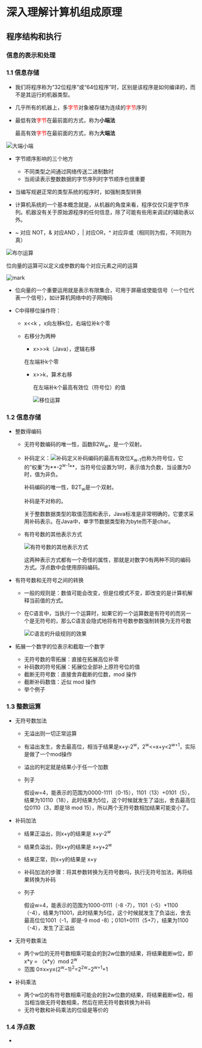 # 深入理解计算机组成原理

## 程序结构和执行

### 信息的表示和处理

### 1.1 信息存储

+ 我们将程序称为“32位程序”或“64位程序”时，区别是该程序是如何编译的，而不是其运行的机器类型。

+ 几乎所有的机器上，多<font color="red">字节</font>对象被存储为连续的<font color="red">字节</font>序列

+ 最低有效<font color="red">字节</font>在最前面的方式，称为**小端法**
  
  最高有效<font color="red">字节</font>在最前面的方式，称为**大端法**

![大端小端](http://img.chenxinzouzou.cn/blog/20200828/220102729.png)

  + 字节顺序影响的三个地方
    + 不同类型之间通过网络传送二进制数时
    + 当阅读表示整数数据的字节序列时字节顺序也很重要
  + 当编写规避正常的类型系统的程序时，如强制类型转换
  
+ 计算机系统的一个基本概念就是，从机器的角度来看，程序仅仅只是字节序列。机器没有关于原始源程序的任何信息，除了可能有些用来调试的辅助表以外。

+ ~   对应 NOT，& 对应AND ，| 对应OR，^ 对应异或（相同则为假，不同则为真）

![布尔运算](http://img.chenxinzouzou.cn/blog/20200828/214830867.jpg)

位向量的运算可以定义成参数的每个对应元素之间的运算

![mark](http://img.chenxinzouzou.cn/blog/20200828/220030872.jpg)

+ 位向量的一个重要运用就是表示有限集合，可用于屏蔽或使能信号（一个位代表一个信号），如计算机网络中的子网掩码

+ C中得移位操作符：

  + x<<k  ，x向左移k位，右端位补k个零

  + 右移分为两种

    +  x>>>k（Java），逻辑右移

      在左端补k个零

    + x>>k，算术右移

      在左端补k个最高有效位（符号位）的值

      ![移位运算](http://img.chenxinzouzou.cn/blog/20200828/220126319.jpg)

### 1.2 信息存储

+ 整数得编码

  + 无符号数编码的唯一性，函数B2W<sub>w</sub>，是一个双射。

  + 补码定义：![补码定义](http://img.chenxinzouzou.cn/blog/20200831/113113751.jpg)补码编码的最高有效位X<sub>w-1</sub>也称为符号位，它的“权重”为**-2<sup>w-1</sup>**，当符号位设置为1时，表示值为负数，当设置为0时，值为非负。

    补码编码的唯一性，B2T<sub>w</sub>是一个双射。

    补码是不对称的。

    关于整数数据类型的取值范围和表示，Java标准是非常明确的，它要求采用补码表示。在Java中，单字节数据类型称为byte而不是char。

  + 有符号数的其他表示方式

    ![有符号数的其他表示方式](http://img.chenxinzouzou.cn/blog/20200831/155755236.jpg)

    这两种表示方式都有一个奇怪的属性，那就是对数字0有两种不同的编码方式。浮点数中会使用原码编码。

+ 有符号数和无符号之间的转换

  + 一般的规则是：数值可能会改变，但是位模式不变，即改变的是计算机解释当前值的方式。

  + 在C语言中，当执行一个运算时，如果它的一个运算数是有符号的而另一个是无符号的，那么C语言会隐式地将有符号数参数强制转换为无符号数

    ![C语言的升级规则的效果](http://img.chenxinzouzou.cn/blog/20200831/204647807.jpg)

+ 拓展一个数字的位表示和截取一个数字

  + 无符号数的零拓展：直接在拓展高位补零
  + 补码数的符号拓展：拓展位全部补上原符号位的值
  + 截断无符号数：直接舍弃截断的位数，mod 操作
  + 截断补码数值：近似 mod 操作
  + 举个例子

### 1.3 整数运算

+ 无符号数加法

  + 无溢出则一切正常运算

  + 有溢出发生，舍去最高位，相当于结果是x+y-2<sup>w</sup>，2<sup>w</sup><=x+y<2<sup>w+1</sup>，实际是做了一个mod操作

  + 溢出的判定就是结果小于任一个加数

  + 列子

    假设w=4，能表示的范围为0000-1111（0-15），1101（13）+0101（5），结果为10110（18），此时结果为5位，这个时候就发生了溢出，舍去最高位位0110（3，即是18 mod 15），所以两个无符号数相加结果可能变小了。

+ 补码加法

  + 结果正溢出，则x+y的结果是 x+y-2<sup>w</sup>

  + 结果负溢出，则x+y的结果是 x+y+2<sup>w</sup>

  + 结果正常，则x+y的结果是 x+y

  + 补码加法的步骤：将其参数转换为无符号数吗，执行无符号加法，再将结果转换为补码

  + 列子

    假设w=4，能表示的范围为1000-0111（-8  -7），1101（-5）+1100（-4），结果为11001，此时结果为5位，这个时候就发生了负溢出，舍去最高位位1001（-1，即是-9 mod -8）；0101+0111（5+7），结果为1100（-4），发生了正溢出
  
+ 无符号数乘法

  + 两个w位的无符号数相乘可能会的到2w位数的结果，将结果截断w位，即x*y = （x\*y）mod 2<sup>w</sup>
  + 范围 0≤x×y≤(2<sup>w</sup>−1)<sup>2</sup>=2<sup>2w</sup>−2<sup>w+1</sup>+1

+ 补码乘法

  + 两个w位的有符号数相乘可能会的到2w位数的结果，将结果截断w位，相当相当做无符号数相乘，然后在把无符号数转换为补码
  + 无符号数和补码乘法的位级是等价的

### 1.4 浮点数

+ 